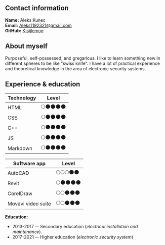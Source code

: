 ## **Contact information** 
**Name:** Aleks Kunec  
**Email:** Aleks1192321@gmail.com  
**GitHub:** [Kisijlemon](https://github.com/KislijLemon)  

## **About myself**
Purposeful, self-possessed, and gregarious. I like to learn something new in different spheres to be like "swiss knife". I have a lot of practical experience and theoretical knowledge in the area of electronic security systems. 

## **Experience & education**
|Technology|Level| 
|-|-|
|HTML|🌕🌑🌑🌑🌑
|CSS|🌕🌑🌑🌑🌑  
|C++|🌕🌑🌑🌑🌑
|JS|🌕🌑🌑🌑🌑
|Markdown|🌕🌑🌑🌑🌑

|Software app|Level|
|-|-|
|AutoCAD|🌕🌕🌕🌑🌑
|Revit|🌕🌑🌑🌑🌑
|CorelDraw|🌕🌕🌑🌑🌑
|Movavi video suite|🌕🌕🌑🌑🌑
**Education:**
- 2013-2017 -- Secondary education (*electrical installation and maintenance*). 
- 2017-2021 -- Higher education (*electronic security system*) 
  